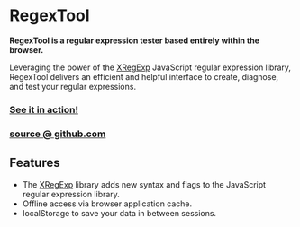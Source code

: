 # RegexTool

**RegexTool is a regular expression tester based entirely within the browser.**

Leveraging the power of the [XRegExp][] JavaScript regular expression library, RegexTool
delivers an efficient and helpful interface to create, diagnose, and test your regular
expressions.

### [See it in action!][demo]
### [source @ github.com][source]

## Features

* The [XRegExp][] library adds new syntax and flags to the JavaScript regular expression
  library.
* Offline access via browser application cache.
* localStorage to save your data in between sessions.

[XRegExp]: http://xregexp.com
[demo]: http://wafflesnatcha.github.com/RegexTool
[source]: http://github.com/wafflesnatcha/RegexTool
